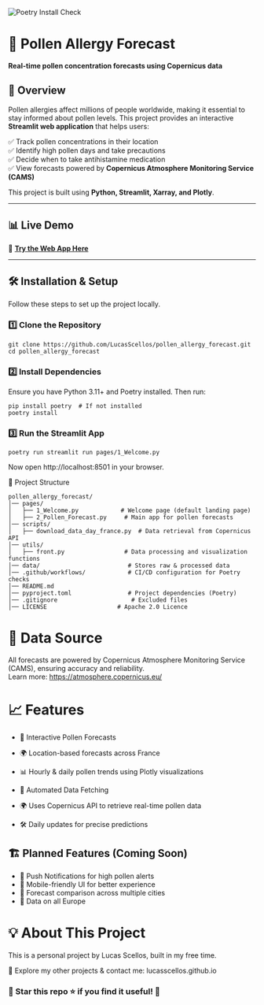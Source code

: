 ![Poetry Install Check](https://github.com/LucasScellos/pollen_allergy_forecast/actions/workflows/poetry-install-check.yml/badge.svg)

# 🌿 Pollen Allergy Forecast  
**Real-time pollen concentration forecasts using Copernicus data**  

## 🚀 Overview  
Pollen allergies affect millions of people worldwide, making it essential to stay informed about pollen levels. This project provides an interactive **Streamlit web application** that helps users:  

✅ Track pollen concentrations in their location  
✅ Identify high pollen days and take precautions  
✅ Decide when to take antihistamine medication  
✅ View forecasts powered by **Copernicus Atmosphere Monitoring Service (CAMS)**  

This project is built using **Python, Streamlit, Xarray, and Plotly**.

---

## 📊 **Live Demo**  
🔗 **[Try the Web App Here](https://pollen-forecast.streamlit.app/)**

---

## 🛠️ **Installation & Setup**  
Follow these steps to set up the project locally.  

### 1️⃣ **Clone the Repository**  
```
git clone https://github.com/LucasScellos/pollen_allergy_forecast.git
cd pollen_allergy_forecast
```
### 2️⃣ Install Dependencies
Ensure you have Python 3.11+ and Poetry installed. Then run:

```
pip install poetry  # If not installed
poetry install
```
### 3️⃣ Run the Streamlit App
```
poetry run streamlit run pages/1_Welcome.py
```
Now open http://localhost:8501 in your browser.

📂 Project Structure
```
pollen_allergy_forecast/
│── pages/
│   ├── 1_Welcome.py            # Welcome page (default landing page)
│   ├── 2_Pollen_Forecast.py     # Main app for pollen forecasts
│── scripts/
│   ├── download_data_day_france.py  # Data retrieval from Copernicus API
│── utils/
│   ├── front.py                 # Data processing and visualization functions
│── data/                         # Stores raw & processed data
│── .github/workflows/            # CI/CD configuration for Poetry checks
│── README.md
│── pyproject.toml                # Project dependencies (Poetry)
│── .gitignore                     # Excluded files
│── LICENSE                    # Apache 2.0 Licence
```

# 📡 Data Source
All forecasts are powered by Copernicus Atmosphere Monitoring Service (CAMS), ensuring accuracy and reliability.  
Learn more: https://atmosphere.copernicus.eu/

# 📈 Features
- 🎯 Interactive Pollen Forecasts
- 🌍 Location-based forecasts across France 
- 📊 Hourly & daily pollen trends using Plotly visualizations
- 🔄 Automated Data Fetching
- 🌍 Uses Copernicus API to retrieve real-time pollen data

- 🛠 Daily updates for precise predictions

## 🏗 Planned Features (Coming Soon)
- 🔹 Push Notifications for high pollen alerts
- 🔹 Mobile-friendly UI for better experience
- 🔹 Forecast comparison across multiple cities
- 🔹 Data on all Europe 


# 💡 About This Project
This is a personal project by Lucas Scellos, built in my free time.

🔗 Explore my other projects & contact me: lucasscellos.github.io

### 📌 Star this repo ⭐ if you find it useful! 🚀